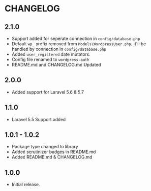# CHANGELOG

## 2.1.0
 - Support added for seperate connection in `config/database.php`
 - Default `wp_` prefix removed from `Models\WordpressUser.php`. It'll be handled by connection in `config/database.php`
 - Added `user_registered` date mutators.
 - Config file renamed to `wordpress-auth`
 - README.md and CHANGELOG.md Updated

## 2.0.0
 - Added support for Laravel 5.6 & 5.7

## 1.1.0
 - Laravel 5.5 Support added

## 1.0.1 - 1.0.2
 - Package type changed to library
 - Added scrutinizer badges in README.md
 - Added README.md & CHANGELOG.md

## 1.0.0
 - Initial release.
